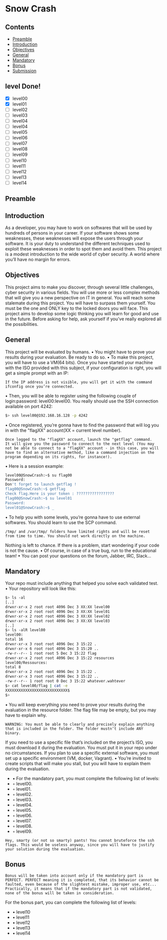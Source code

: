 # Snow Crash

## Contents

- [Preamble](#Preamble)
- [Introduction](#Introduction)
- [Objectives](#Objectives)
- [General](#General)
- [Mandatory](#Mandatory)
- [Bonus](#Bonus)
- [Submission](#Submission)

## level Done!
- [x] level00
- [x] level01
- [ ] level02
- [ ] level03
- [ ] level04
- [ ] level04
- [ ] level05
- [ ] level06
- [ ] level07
- [ ] level08
- [ ] level09
- [ ] level10
- [ ] level11
- [ ] level12
- [ ] level13
- [ ] level14

## Preamble

## Introduction
As a developer, you may have to work on softwares that will be used by hundreds of
persons in your career.
If your software shows some weaknesses, these weaknesses will expose the users
through your software.
It is your duty to understand the different techniques used to exploit these weaknesses
in order to spot them and avoid them.
This project is a modest introduction to the wide world of cyber security. A world
where you’ll have no margin for errors.

## Objectives
This project aims to make you discover, through several little challenges, cyber security
in various fields.
You will use more or less complex methods that will give you a new perspective on
IT in general.
You will reach some stalemate during this project. You will have to surpass them
yourself. You must be the one and ONLY key to the locked doors you will face. This
project aims to develop some logic thinking you will learn for good and use in the future.
Before asking for help, ask yourself if you’ve really explored all the possibilities.

## General
This project will be evaluated by humans.
• You might have to prove your results during your evaluation. Be ready to do so.
• To make this project, you will have to use a VM(64 bits). Once you have started
your machine with the ISO provided with this subject, if your configuration is right,
you will get a simple prompt with an IP:

```
If the IP address is not visible, you will get it with the command
ifconfig once you’re connected.
```

• Then, you will be able to register using the following couple of login:password:
level00:level00.
You really should use the SSH connection available on port 4242:
```bash
$> ssh level00@192.168.16.128 -p 4242
```
• Once registered, you’re gonna have to find the password that will log you in with
the "flagXX" account(XX = current level number).

```
Once logged to the "flagXX" account, launch the "getflag" command.
It will give you the password to connect to the next level (You may
not be able to connect to a "flagXX" account - in this case, you will
have to find an alternative method, like a command injection on the
program depending on its rights, for instance!).
```

• Here is a session example:
```bash
level00@SnowCrash:~$ su flag00
Password:
Don't forget to launch getflag !
flag00@SnowCrash:~$ getflag
Check flag.Here is your token : ?????????????????
flag00@SnowCrash:~$ su level01
Password:
level01@SnowCrash:~$ _
```
• To help you with some levels, you’re gonna have to use external softwares. You
should learn to use the SCP command.
```
/tmp/ and /var/tmp/ folders have limited rights and will be reset
from time to time. You should not work directly on the machine.
```

Nothing is left to chance. If there is a problem, start wondering if your code is not
the cause.
• Of course, in case of a true bug, run to the educational team!
• You can post your questions on the forum, Jabber, IRC, Slack...

## Mandatory

Your repo must include anything that helped you solve each validated test.
• Your repository will look like this:
```bash
$> ls -al
[..]
drwxr-xr-x 2 root root 4096 Dec 3 XX:XX level00
drwxr-xr-x 2 root root 4096 Dec 3 XX:XX level01
drwxr-xr-x 2 root root 4096 Dec 3 XX:XX level02
drwxr-xr-x 2 root root 4096 Dec 3 XX:XX level03
[..]
$> ls -alR level00
level00:
total 16
drwxr-xr-x 3 root root 4096 Dec 3 15:22 .
drwxr-xr-x 6 root root 4096 Dec 3 15:20 ..
-rw-r--r-- 1 root root 5 Dec 3 15:22 flag
drwxr-xr-x 2 root root 4096 Dec 3 15:22 resources
level00/Ressources:
total 8
drwxr-xr-x 2 root root 4096 Dec 3 15:22 .
drwxr-xr-x 3 root root 4096 Dec 3 15:22 ..
-rw-r--r-- 1 root root 0 Dec 3 15:22 whatever.wahtever
$> cat level00/flag | cat -e
XXXXXXXXXXXXXXXXXXXXXXXXXXXX$
$>
```
• You will keep everything you need to prove your results during the evaluation in
the resource folder. The flag file may be empty, but you may have to explain why.

```warning
WARNING: You must be able to clearly and precisely explain anything
that is included in the folder. The folder mustn’t include ANY
binary.
```
If you need to use a specific file that’s included on the project’s ISO, you must download it during the evaluation. You must put it in your repo under no circumstances.
If you plan to use a specific external software, you must set up a specific environment (VM, docker, Vagrant).
• You’re invited to create scripts that will make you stall, but you will have to explain
them during the evaluation.
- • For the mandatory part, you must complete the following list of levels:
- ◦ level00.
- ◦ level01.
- ◦ level02.
- ◦ level03.
- ◦ level04.
- ◦ level05.
- ◦ level06.
- ◦ level07.
- ◦ level08.
- ◦ level09.

```
Hey, smarty (or not so smarty) pants! You cannot bruteforce the ssh
flags. This would be useless anyway, since you will have to justify
your solution during the evaluation.
```

## Bonus

```
Bonus will be taken into account only if the mandatory part is
PERFECT. PERFECT meaning it is completed, that its behavior cannot be
faulted, even because of the slightest mistake, improper use, etc...
Practically, it means that if the mandatory part is not validated,
none of the bonus will be taken in consideration.
```

For the bonus part, you can complete the following list of levels:
- • level10
- • level11
- • level12
- • level13
- • level14
